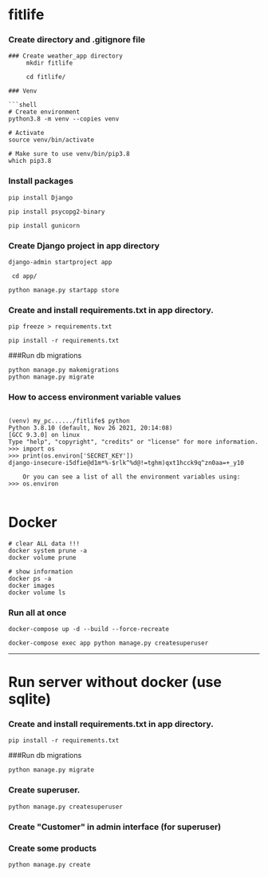 
# fitlife

### Create directory and .gitignore file
```shell
### Create weather_app directory
     mkdir fitlife
     
     cd fitlife/

### Venv
   
```shell
# Create environment
python3.8 -m venv --copies venv

# Activate
source venv/bin/activate

# Make sure to use venv/bin/pip3.8 
which pip3.8

```


### Install packages
```shell
pip install Django

pip install psycopg2-binary

pip install gunicorn

```


### Create Django project in app directory


```shell
django-admin startproject app

```
     cd app/

```shell
python manage.py startapp store
```

### Create and install requirements.txt in app directory.

      
```shell
pip freeze > requirements.txt

pip install -r requirements.txt
```
###Run db migrations

```shell
python manage.py makemigrations
python manage.py migrate
```




### How to access environment variable values
      
```shell

(venv) my_pc....../fitlife$ python
Python 3.8.10 (default, Nov 26 2021, 20:14:08) 
[GCC 9.3.0] on linux
Type "help", "copyright", "credits" or "license" for more information.
>>> import os
>>> print(os.environ['SECRET_KEY'])
django-insecure-i5dfie@d1m*%-$rlk^%d@!=tghm)qxt1hcck9q^zn0aa=+_y10

    Or you can see a list of all the environment variables using:
>>> os.environ


```

# Docker


```shell
# clear ALL data !!! 
docker system prune -a
docker volume prune

```
```shell
# show information 
docker ps -a
docker images
docker volume ls

```

### Run all at once

```shell
docker-compose up -d --build --force-recreate
```

```shell
docker-compose exec app python manage.py createsuperuser
```
--------------------------------------------------------
# Run server without docker (use sqlite)

### Create and install requirements.txt in app directory. 
```shell
pip install -r requirements.txt
```

###Run db migrations
```shell
python manage.py migrate
```
### Create superuser. 
```shell
python manage.py createsuperuser
```

### Create  "Customer"  in admin interface (for superuser)


### Create some products
```shell
python manage.py create

```

